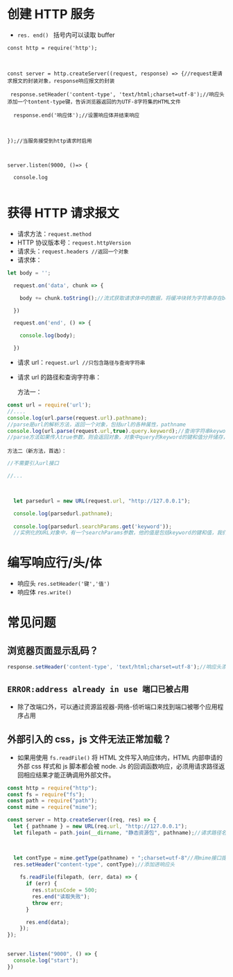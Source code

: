 # 创建 HTTP 服务
+ `res. end() ` 括号内可以读取 buffer
```JS
const http = require('http');

  

const server = http.createServer((request, response) => {//request是请求报文的封装对象，response响应报文的封装

 response.setHeader('content-type', 'text/html;charset=utf-8');//响应头添加一个tontent-type键，告诉浏览器返回的为UTF-8字符集的HTML文件

  response.end('响应体');//设置响应体并结束响应

 

});//当服务接受到http请求时启用

  

server.listen(9000, ()=> {

  console.log
  
```
# 获得 HTTP 请求报文
+ 请求方法：`request.method`
+ HTTP 协议版本号：`request.httpVersion`
+ 请求头：`request.headers //返回一个对象`
+ 请求体：
```js
let body = '';

  request.on('data', chunk => {

    body += chunk.toString();//流式获取请求体中的数据，将缓冲块转为字符串存在body中

  })

  request.on('end', () => {

    console.log(body);

  })
```
+ 请求 url：`request.url //只包含路径与查询字符串`
+ 请求 url 的路径和查询字符串：

	方法一：
```js
const url = require('url');
//....
console.log(url.parse(request.url).pathname);
//parse是url的解析方法，返回一个对象，包括url的各种属性，pathname
console.log(url.parse(request.url,true).query.keyword);//查询字符串keyword键的值
//parse方法如果传入true参数，则会返回对象，对象中query的keyword的键和值分开储存，如果不加true则会直接返回`keyword=123`
```

	方法二（新方法，首选）：
```js
//不需要引入url接口

//...

  

  let parsedurl = new URL(request.url, "http://127.0.0.1");

  console.log(parsedurl.pathname);
  
  console.log(parsedurl.searchParams.get('keyword'));
  //实例化的URL对象中，有一个searchParams参数，他的值是包括keyword的键和值，我们用get方法就可以直接获得keyword的值
```
# 编写响应行/头/体
+ 响应头 `res.setHeader('键','值')`
+ 响应体 `res.write()`
# 常见问题
## 浏览器页面显示乱码？
```js
response.setHeader('content-type', 'text/html;charset=utf-8');//响应头添加一个tontent-type键，告诉浏览器返回的为UTF-8字符集的HTML文件
```
## `ERROR:address already in use 端口已被占用`
+ 除了改端口外，可以通过资源监视器-网络-侦听端口来找到端口被哪个应用程序占用

## 外部引入的 css，js 文件无法正常加载？
+ 如果用使用 `fs.readFile()` 将 HTML 文件写入响应体内，HTML 内部申请的外部 css 样式和 js 脚本都会被 node. Js 的回调函数响应，必须用请求路径返回相应结果才能正确调用外部文件。
```js
const http = require("http");
const fs = require("fs");
const path = require("path");
const mime = require("mime");

const server = http.createServer((req, res) => {
  let { pathname } = new URL(req.url, "http://127.0.0.1");
  let filepath = path.join(__dirname, "静态资源包", pathname);//请求路径名和文件名相同，所以将静态资源全部放在一个文件夹内，用path.join组成新的绝对路径即可

  

  let contType = mime.getType(pathname) + ";charset=utf-8"//用mime接口提供的getType方法获取请求资源所对应的mime类型,并限制字符集
  res.setHeader("content-type", contType);//添加进响应头
  
    fs.readFile(filepath, (err, data) => {
      if (err) {
        res.statusCode = 500;
        res.end("读取失败");
        throw err;
      }

      res.end(data);
    });
});
  

server.listen("9000", () => {
  console.log("start");
})
```